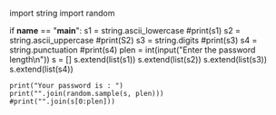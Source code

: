 import string 
import random

if __name__ == "__main__":
    s1 = string.ascii_lowercase
    #print(s1)
    s2 = string.ascii_uppercase
    #print(S2)
    s3 = string.digits
    #print(s3)
    s4 = string.punctuation
    #print(s4)
    plen = int(input("Enter the password length\n"))
    s = []
    s.extend(list(s1))
    s.extend(list(s2))
    s.extend(list(s3))
    s.extend(list(s4))
    
    print("Your password is : ")
    print("".join(random.sample(s, plen)))
    #print("".join(s[0:plen]))
    
    
